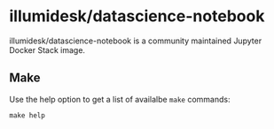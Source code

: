# illumidesk/datascience-notebook

illumidesk/datascience-notebook is a community maintained Jupyter Docker Stack image.

## Make

Use the help option to get a list of availalbe `make` commands:

    make help
